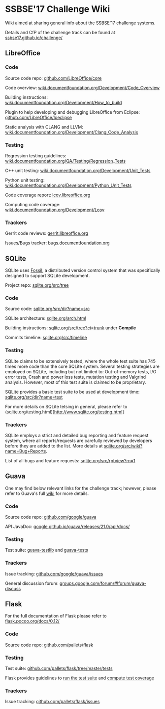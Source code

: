 # SSBSE'17 Challenge Wiki
Wiki aimed at sharing general info about the SSBSE'17 challenge systems. 

Details and CfP of the challenge track can be found at [ssbse17.github.io/challenge/](http://ssbse17.github.io/challenge/)

## LibreOffice

### Code

Source code repo: [github.com/LibreOffice/core](https://github.com/LibreOffice/core)

Code overview: [wiki.documentfoundation.org/Development/Code_Overview](https://wiki.documentfoundation.org/Development/Code_Overview)

Building instructions: [wiki.documentfoundation.org/Development/How_to_build](https://wiki.documentfoundation.org/Development/How_to_build)

Plugin to help developing and debugging LibreOffice from Eclipse: [github.com/LibreOffice/loeclipse](https://github.com/LibreOffice/loeclipse)

Static analysis with CLANG and LLVM: [wiki.documentfoundation.org/Development/Clang_Code_Analysis](https://wiki.documentfoundation.org/Development/Clang_Code_Analysis)

### Testing 

Regression testing guidelines: [wiki.documentfoundation.org/QA/Testing/Regression_Tests](https://wiki.documentfoundation.org/QA/Testing/Regression_Tests)

C++ unit testing: [wiki.documentfoundation.org/Development/Unit_Tests](https://wiki.documentfoundation.org/Development/Unit_Tests)

Python unit testing: [wiki.documentfoundation.org/Development/Python_Unit_Tests](https://wiki.documentfoundation.org/Development/Python_Unit_Tests)

Code coverage report: [lcov.libreoffice.org](http://lcov.libreoffice.org/)

Computing code coverage: [wiki.documentfoundation.org/Development/Lcov](https://wiki.documentfoundation.org/Development/Lcov)

### Trackers

Gerrit code reviews: [gerrit.libreoffice.org](https://gerrit.libreoffice.org)

Issues/Bugs tracker: [bugs.documentfoundation.org](https://bugs.documentfoundation.org/describecomponents.cgi?product=LibreOffice&format=guided)

## SQLite

SQLite uses [Fossil](https://www.fossil-scm.org/), a distributed version control system that was specifically designed to support SQLite development. 

Project repo: [sqlite.org/src/tree](https://www.sqlite.org/src/tree)

### Code

Source code: [sqlite.org/src/dir?name=src](https://www.sqlite.org/src/dir?name=src)

SQLite architecture: [sqlite.org/arch.html](http://www.sqlite.org/arch.html)

Building instructions: [sqlite.org/src/tree?ci=trunk](https://www.sqlite.org/src/tree?ci=trunk) under **Compile**

Commits timeline: [sqlite.org/src/timeline](https://www.sqlite.org/src/timeline?y=ci)

### Testing

SQLite claims to be extensively tested, where the whole test suite has 745 times more code than the core SQLite system. Several testing strategies are employed on SQLite, including but not limited to: Out-of-memory tests, I/O error tests, Crash and power loss tests, mutation testing and Valgrind analysis. However, most of this test suite is claimed to be proprietary. 

SQLite provides a basic test suite to be used at development time: [sqlite.org/src/dir?name=test](https://www.sqlite.org/src/dir?name=test)

For more details on SQLite tetsing in general, please refer to (sqlite.org/testing.html)[http://www.sqlite.org/testing.html]

### Trackers

SQLite employs a strict and detailed bug reporting and feature request system, where all reports/requests are carefully reviewed by developers before they are added to the list. More details at [sqlite.org/src/wiki?name=Bug+Reports](https://www.sqlite.org/src/wiki?name=Bug+Reports).

List of all bugs and feature requests: [sqlite.org/src/rptview?rn=1](http://www.sqlite.org/src/rptview?rn=1)

## Guava

One may find below relevant links for the challenge track; however, please refer to Guava's full [wiki](https://github.com/google/guava/wiki) for more details.

### Code

Source code repo: [github.com/google/guava](https://github.com/google/guava)

API JavaDoc: [google.github.io/guava/releases/21.0/api/docs/](http://google.github.io/guava/releases/21.0/api/docs/)

### Testing

Test suite: [guava-testlib](https://github.com/google/guava/tree/master/guava-testlib) and [guava-tests](https://github.com/google/guava/tree/master/guava-tests)

### Trackers

Issue tracking: [github.com/google/guava/issues](https://github.com/google/guava/issues)

General discussion forum: [groups.google.com/forum/#!forum/guava-discuss](https://groups.google.com/forum/#!forum/guava-discuss)

## Flask

For the full documentation of Flask please refer to [flask.pocoo.org/docs/0.12/](http://flask.pocoo.org/docs/0.12/)

### Code

Source code repo: [github.com/pallets/flask](https://github.com/pallets/flask)

### Testing

Test suite: [github.com/pallets/flask/tree/master/tests](https://github.com/pallets/flask/tree/master/tests)

Flask provides guidelines to [run the test suite](https://github.com/pallets/flask/blob/master/CONTRIBUTING.rst#running-the-testsuite) and [compute test coverage](https://github.com/pallets/flask/blob/master/CONTRIBUTING.rst#running-test-coverage)

### Trackers

Issue tracking: [github.com/pallets/flask/issues](https://github.com/pallets/flask/issues)

